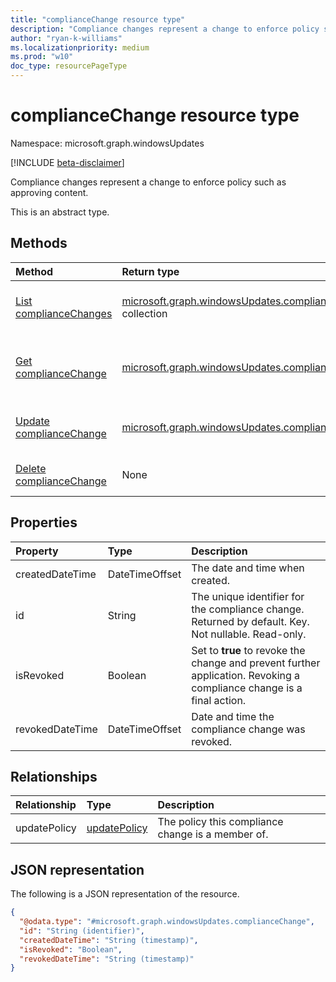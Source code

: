 ```yaml
---
title: "complianceChange resource type"
description: "Compliance changes represent a change to enforce policy such as approving content."
author: "ryan-k-williams"
ms.localizationpriority: medium
ms.prod: "w10"
doc_type: resourcePageType
---
```


# complianceChange resource type

Namespace: microsoft.graph.windowsUpdates

[!INCLUDE [beta-disclaimer](../../includes/beta-disclaimer.md)]

Compliance changes represent a change to enforce policy such as approving content.

This is an abstract type.

## Methods
|Method|Return type|Description|
|:---|:---|:---|
|[List complianceChanges](../api/windowsupdates-updatepolicy-list-compliancechanges.md)|[microsoft.graph.windowsUpdates.complianceChange](../resources/windowsupdates-compliancechange.md) collection|Get a list of the [complianceChange](../resources/windowsupdates-compliancechange.md) objects and their properties.|
|[Get complianceChange](../api/windowsupdates-compliancechange-get.md)|[microsoft.graph.windowsUpdates.complianceChange](../resources/windowsupdates-compliancechange.md)|Read the properties and relationships of a [complianceChange](../resources/windowsupdates-compliancechange.md) object.|
|[Update complianceChange](../api/windowsupdates-compliancechange-update.md)|[microsoft.graph.windowsUpdates.complianceChange](../resources/windowsupdates-compliancechange.md)|Update the properties of a [complianceChange](../resources/windowsupdates-compliancechange.md) object.|
|[Delete complianceChange](../api/windowsupdates-compliancechange-delete.md)|None|Delete a [complianceChange](../resources/windowsupdates-compliancechange.md) object.|

## Properties
|Property|Type|Description|
|:---|:---|:---|
|createdDateTime|DateTimeOffset|The date and time when created.|
|id|String|The unique identifier for the compliance change. Returned by default. Key. Not nullable. Read-only.|
|isRevoked|Boolean|Set to **true** to revoke the change and prevent further application. Revoking a compliance change is a final action.|
|revokedDateTime|DateTimeOffset|Date and time the compliance change was revoked.|

## Relationships
|Relationship|Type|Description|
|:---|:---|:---|
|updatePolicy|[updatePolicy](../resources/windowsupdates-updatepolicy.md)|The policy this compliance change is a member of.|

## JSON representation
The following is a JSON representation of the resource.
<!-- {
  "blockType": "resource",
  "keyProperty": "id",
  "@odata.type": "microsoft.graph.windowsUpdates.complianceChange",
  "openType": false
}
-->
``` json
{
  "@odata.type": "#microsoft.graph.windowsUpdates.complianceChange",
  "id": "String (identifier)",
  "createdDateTime": "String (timestamp)",
  "isRevoked": "Boolean",
  "revokedDateTime": "String (timestamp)"
}
```

